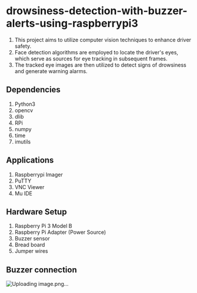 # drowsiness-detection-with-buzzer-alerts-using-raspberrypi3
1. This project aims to utilize computer vision techniques to enhance driver safety.
2. Face detection algorithms are employed to locate the driver's eyes, which serve as sources for eye tracking in subsequent frames.
3. The tracked eye images are then utilized to detect signs of drowsiness and generate warning alarms. 

## Dependencies
1. Python3
2. opencv
3. dlib
4. RPi
5. numpy
6. time
7. imutils

## Applications
1. Raspberrypi Imager
2. PuTTY
3. VNC Viewer
4. Mu IDE

## Hardware Setup
1. Raspberry Pi 3 Model B
2. Raspberry Pi Adapter (Power Source)
3. Buzzer sensor
4. Bread board
5. Jumper wires

## Buzzer connection

![Uploading image.png…]()

